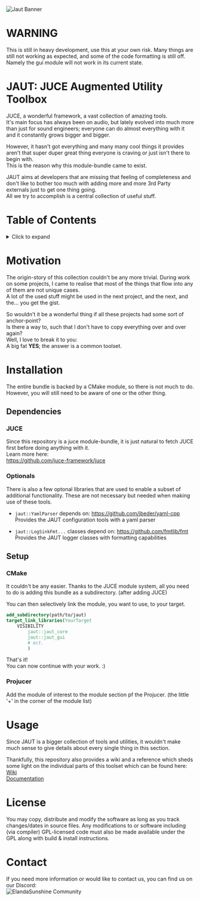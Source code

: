 ![Jaut Banner](https://i.imgur.com/jre9B3S.png)

# WARNING
This is still in heavy development, use this at your own risk.
Many things are still not working as expected, and some of the code formatting is still off.
Namely the gui module will not work in its current state.

# JAUT: JUCE Augmented Utility Toolbox
JUCE, a wonderful framework, a vast collection of amazing tools.  
It's main focus has always been on audio, but lately evolved into much more than just for sound engineers; everyone can do almost everything with it and it constantly grows bigger and bigger.

However, it hasn't got everything and many many cool things it provides aren't that super duper great thing everyone is craving or just isn't there to begin with.  
This is the reason why this module-bundle came to exist.

JAUT aims at developers that are missing that feeling of completeness and don't like to bother too much with adding more and more 3rd Party externals just to get one thing going.  
All we try to accomplish is a central collection of useful stuff.

# Table of Contents
<details><summary>Click to expand</summary>

- [JAUT: JUCE Augmented Utility Toolbox](#jaut-juce-augmented-utility-toolbox)
- [Table of Contents](#table-of-contents)
- [Motivation](#motivation)
- [Installation](#installation)
  - [Dependencies](#dependencies)
    - [JUCE](#juce)
    - [Optionals](#optionals)
  - [Setup](#setup)
    - [CMake](#cmake)
    - [Projucer](#projucer)
- [Usage](#usage)
- [License](#license)
- [Contact](#contact)
</details>

# Motivation
The origin-story of this collection couldn't be any more trivial.
During work on some projects, I came to realise that most of the things that flow into any of them are not unique cases.  
A lot of the used stuff might be used in the next project, and the next, and the... you get the gist.

So wouldn't it be a wonderful thing if all these projects had some sort of anchor-point?  
Is there a way to, such that I don't have to copy everything over and over again?  
Well, I love to break it to you:  
A big fat **YES**; the answer is a common toolset.

# Installation
The entire bundle is backed by a CMake module, so there is not much to do.
However, you will still need to be aware of one or the other thing.

## Dependencies
### JUCE
Since this repository is a juce module-bundle, it is just natural to fetch JUCE first before doing anything with it.  
Learn more here:  
https://github.com/juce-framework/juce

### Optionals
There is also a few optonal libraries that are used to enable a subset of additional functionality.
These are not necessary but needed when making use of these tools.

- `jaut::YamlParser` depends on:   https://github.com/jbeder/yaml-cpp  
  Provides the JAUT configuration tools with a yaml parser

- `jaut::LogSinkFmt...` classes depend on:   https://github.com/fmtlib/fmt  
  Provides the JAUT logger classes with formatting capabilities

## Setup
### CMake
It couldn't be any easier. Thanks to the JUCE module system, all you need to do is adding this bundle as a subdirectory. (after adding JUCE)

You can then selectively link the module, you want to use, to your target.  

```cmake
add_subdirectory(path/to/jaut)
target_link_libraries(YourTarget
    VISIBILITY
        jaut::jaut_core
        jaut::jaut_gui
        # ect.
        )
```
That's it!  
You can now continue with your work. :)

### Projucer
Add the module of interest to the module section pf the Projucer. (the little '+' in the corner of the module list)

# Usage
Since JAUT is a bigger collection of tools and utilities, it wouldn't make much sense to give details about every single thing in this section.

Thankfully, this repository also provides a wiki and a reference which sheds some light on the individual parts of this toolset which can be found here:  
[Wiki](https://github.com/ElandaSunshine/jaut/wiki)  
[Documentation](https://elandasunshine.github.io/jaut)

# License
You may copy, distribute and modify the software as long as you track changes/dates in source files. Any modifications to or software including (via compiler) GPL-licensed code must also be made available under the GPL along with build & install instructions.

# Contact
If you need more information or would like to contact us, you can find us on our Discord:  
![ElandaSunshine Community](https://discordapp.com/api/guilds/781531690383179826/widget.png?style=banner2)
